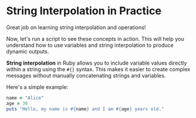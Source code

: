 # String Interpolation in Practice

Great job on learning string interpolation and operations!

Now, let's run a script to see these concepts in action. This will help you understand how to use variables and string interpolation to produce dynamic outputs.

**String interpolation** in Ruby allows you to include variable values directly within a string using the `#{}` syntax. This makes it easier to create complex messages without manually concatenating strings and variables.

Here's a simple example:

```Ruby
name = "Alice"
age = 30
puts "Hello, my name is #{name} and I am #{age} years old."